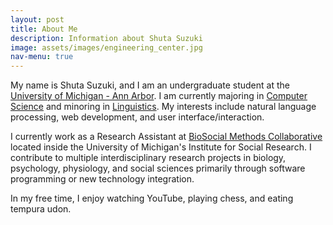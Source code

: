 ```yaml
---
layout: post
title: About Me
description: Information about Shuta Suzuki
image: assets/images/engineering_center.jpg
nav-menu: true
---
```


My name is Shuta Suzuki, and I am an undergraduate student at the [University of Michigan - Ann Arbor](https://umich.edu). I am currently majoring in [Computer Science](https://www.eecs.umich.edu/) and minoring in [Linguistics](https://lsa.umich.edu/linguistics). My interests include natural language processing, web development, and user interface/interaction.

I currently work as a Research Assistant at [BioSocial Methods Collaborative](http://biosocialmethods.isr.umich.edu/) located inside the University of Michigan's Institute for Social Research. I contribute to multiple interdisciplinary research projects in biology, psychology, physiology, and social sciences primarily through software programming or new technology integration.

In my free time, I enjoy watching YouTube, playing chess, and eating tempura udon.